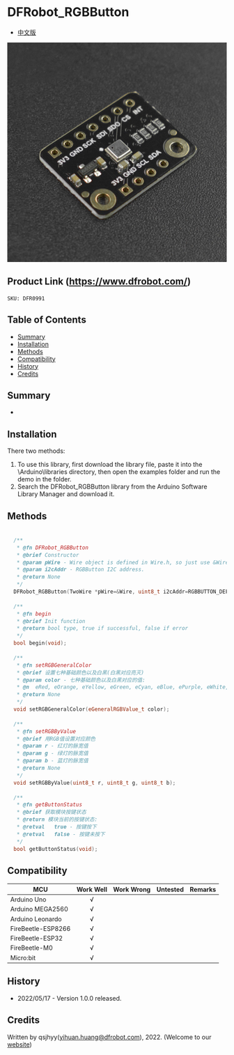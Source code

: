 # DFRobot_RGBButton
* [中文版](./README_CN.md)


![产品实物图](./resources/images/RGBButton.png)


## Product Link (https://www.dfrobot.com/)
    SKU: DFR0991


## Table of Contents

* [Summary](#summary)
* [Installation](#installation)
* [Methods](#methods)
* [Compatibility](#compatibility)
* [History](#history)
* [Credits](#credits)


## Summary

* 


## Installation

There two methods:

1. To use this library, first download the library file, paste it into the \Arduino\libraries directory, then open the examples folder and run the demo in the folder.
2. Search the DFRobot_RGBButton library from the Arduino Software Library Manager and download it.


## Methods

```C++

  /**
   * @fn DFRobot_RGBButton
   * @brief Constructor
   * @param pWire - Wire object is defined in Wire.h, so just use &Wire and the methods in Wire can be pointed to and used
   * @param i2cAddr - RGBButton I2C address.
   * @return None
   */
  DFRobot_RGBButton(TwoWire *pWire=&Wire, uint8_t i2cAddr=RGBBUTTON_DEFAULT_I2C_ADDR);

  /**
   * @fn begin
   * @brief Init function
   * @return bool type, true if successful, false if error
   */
  bool begin(void);

  /**
   * @fn setRGBGeneralColor
   * @brief 设置七种基础颜色以及白黑(白黑对应亮灭)
   * @param color - 七种基础颜色以及白黑对应的值: 
   * @n  eRed, eOrange, eYellow, eGreen, eCyan, eBlue, ePurple, eWhite, eBlack
   * @return None
   */
  void setRGBGeneralColor(eGeneralRGBValue_t color);

  /**
   * @fn setRGBByValue
   * @brief 用RGB值设置对应颜色
   * @param r - 红灯的脉宽值
   * @param g - 绿灯的脉宽值
   * @param b - 蓝灯的脉宽值
   * @return None
   */
  void setRGBByValue(uint8_t r, uint8_t g, uint8_t b);

  /**
   * @fn getButtonStatus
   * @brief 获取模块按键状态
   * @return 模块当前的按键状态:
   * @retval   true - 按键按下
   * @retval   false - 按键未按下
   */
  bool getButtonStatus(void);

```


## Compatibility

MCU                | Work Well    | Work Wrong   | Untested    | Remarks
------------------ | :----------: | :----------: | :---------: | :----:
Arduino Uno        |      √       |              |             |
Arduino MEGA2560   |      √       |              |             |
Arduino Leonardo   |      √       |              |             |
FireBeetle-ESP8266 |      √       |              |             |
FireBeetle-ESP32   |      √       |              |             |
FireBeetle-M0      |      √       |              |             |
Micro:bit          |      √       |              |             |


## History

- 2022/05/17 - Version 1.0.0 released.


## Credits

Written by qsjhyy(yihuan.huang@dfrobot.com), 2022. (Welcome to our [website](https://www.dfrobot.com/))

